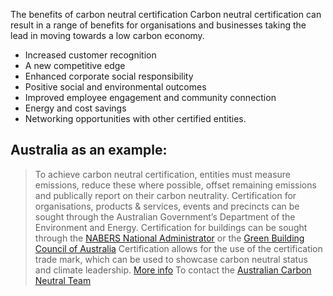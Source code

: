 The benefits of carbon neutral certification
Carbon neutral certification can result in a range of benefits for organisations and businesses taking the lead in moving towards a low carbon economy.

- Increased customer recognition
- A new competitive edge
- Enhanced corporate social responsibility
- Positive social and environmental outcomes
- Improved employee engagement and community connection
- Energy and cost savings
- Networking opportunities with other certified entities.

## Australia as an example:

> To achieve carbon neutral certification, entities must measure emissions, reduce these where possible, offset remaining emissions and publically report on their carbon neutrality.
> Certification for organisations, products & services, events and precincts can be sought through the Australian Government’s Department of the Environment and Energy.
> Certification for buildings can be sought through the [NABERS National Administrator](https://nabers.gov.au/) or the [Green Building Council of Australia](http://new.gbca.org.au/)
> Certification allows for the use of the certification trade mark, which can be used to showcase carbon neutral status and climate leadership.
> [More info](https://www.environment.gov.au/climate-change/government/carbon-neutral/certification)
> To contact the [Australian Carbon Neutral Team](https://www.environment.gov.au/webform/contact-carbon-neutral-team)
